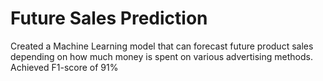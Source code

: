 # Future Sales Prediction
 
Created a Machine Learning model that can forecast future product sales depending on how much money is spent on various advertising methods. Achieved F1-score of 91%

